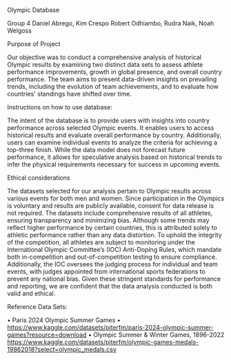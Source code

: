 Olympic Database

Group 4 
Daniel Abrego, 
Kim Crespo
Robert Odhiambo, 
Rudra Naik, 
Noah Welgoss




Purpose of Project

Our objective was to conduct a comprehensive analysis of historical Olympic results by examining two distinct data sets to assess athlete performance improvements, growth in global presence, and overall country performance. The team aims to present data-driven insights on prevailing trends, including the evolution of team achievements, and to evaluate how countries' standings have shifted over time.

Instructions on how to use database:
	 

The intent of the database is to provide users with insights into country performance across selected Olympic events. It enables users to access historical results and evaluate overall performance by country. Additionally, users can examine individual events to analyze the criteria for achieving a top-three finish. While the data model does not forecast future performance, it allows for speculative analysis based on historical trends to infer the physical requirements necessary for success in upcoming events.


Ethical considerations

The datasets selected for our analysis pertain to Olympic results across various events for both men and women. Since participation in the Olympics is voluntary and results are publicly available, consent for data release is not required. The datasets include comprehensive results of all athletes, ensuring transparency and minimizing bias. Although some trends may reflect higher performance by certain countries, this is attributed solely to athletic performance rather than any data distortion.
To uphold the integrity of the competition, all athletes are subject to monitoring under the International Olympic Committee’s (IOC) Anti-Doping Rules, which mandate both in-competition and out-of-competition testing to ensure compliance. Additionally, the IOC oversees the judging process for individual and team events, with judges appointed from international sports federations to prevent any national bias.
Given these stringent standards for performance and reporting, we are confident that the data analysis conducted is both valid and ethical.

Reference Data Sets:

•	Paris 2024 Olympic Summer Games
•	https://www.kaggle.com/datasets/piterfm/paris-2024-olympic-summer-games?resource=download
•	Olympic Summer & Winter Games, 1896-2022
https://www.kaggle.com/datasets/piterfm/olympic-games-medals-19862018?select=olympic_medals.csv
 
